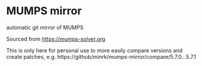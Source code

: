 # MUMPS mirror

automatic git mirror of MUMPS

Sourced from https://mumps-solver.org

This is only here for personal use to more easily compare versions and create patches,
e.g. https://github/minrk/mumps-mirror/compare/5.7.0...5.7.1
